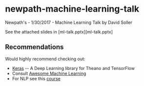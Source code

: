 # newpath-machine-learning-talk
Newpath's - 1/30/2017 - Machine Learning Talk by David Soller

See the attached slides in [ml-talk.pptx][ml-talk.pptx]

## Recommendations

Would highly recommend checking out:

- [Keras](https://keras.io/) -- A Deep Learning library for Theano and TensorFlow
- Consult [Awesome Machine Learning](https://github.com/josephmisiti/awesome-machine-learning)
- For NLP see this [course](https://github.com/oxford-cs-deepnlp-2017/lectures)

